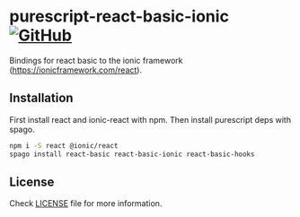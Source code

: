 # purescript-react-basic-ionic [![GitHub](https://img.shields.io/github/license/timdeputter/purescript-react-basic-ionic)](https://github.com/timdeputter/purescript-react-basic-ionic/blob/master/LICENSE)
Bindings for react basic to the ionic framework (https://ionicframework.com/react).


## Installation

First install react and ionic-react with npm. Then install purescript deps with spago.
```sh
npm i -S react @ionic/react
spago install react-basic react-basic-ionic react-basic-hooks
```

## License

Check [LICENSE](LICENSE) file for more information.

